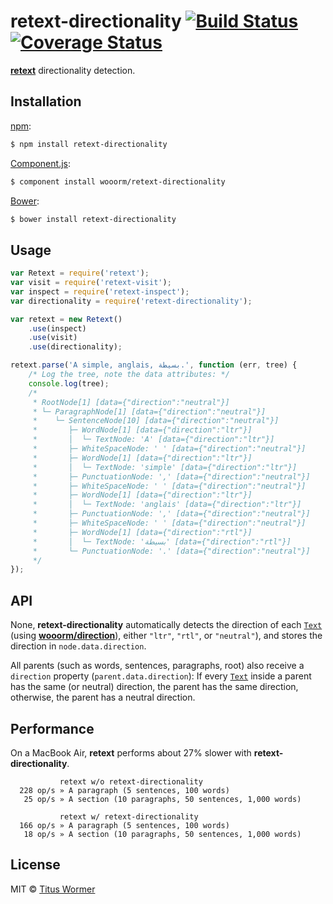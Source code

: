 # retext-directionality [![Build Status](https://img.shields.io/travis/wooorm/retext-directionality.svg?style=flat)](https://travis-ci.org/wooorm/retext-directionality) [![Coverage Status](https://img.shields.io/coveralls/wooorm/retext-directionality.svg?style=flat)](https://coveralls.io/r/wooorm/retext-directionality?branch=master)

[**retext**](https://github.com/wooorm/retext "Retext") directionality detection.

## Installation

[npm](https://docs.npmjs.com/cli/install):

```bash
$ npm install retext-directionality
```

[Component.js](https://github.com/componentjs/component):

```bash
$ component install wooorm/retext-directionality
```

[Bower](http://bower.io/#install-packages):

```bash
$ bower install retext-directionality
```

## Usage

```javascript
var Retext = require('retext');
var visit = require('retext-visit');
var inspect = require('retext-inspect');
var directionality = require('retext-directionality');

var retext = new Retext()
    .use(inspect)
    .use(visit)
    .use(directionality);

retext.parse('A simple, anglais, بسيطة.', function (err, tree) {
    /* Log the tree, note the data attributes: */
    console.log(tree);
    /*
     * RootNode[1] [data={"direction":"neutral"}]
     * └─ ParagraphNode[1] [data={"direction":"neutral"}]
     *    └─ SentenceNode[10] [data={"direction":"neutral"}]
     *       ├─ WordNode[1] [data={"direction":"ltr"}]
     *       │  └─ TextNode: 'A' [data={"direction":"ltr"}]
     *       ├─ WhiteSpaceNode: ' ' [data={"direction":"neutral"}]
     *       ├─ WordNode[1] [data={"direction":"ltr"}]
     *       │  └─ TextNode: 'simple' [data={"direction":"ltr"}]
     *       ├─ PunctuationNode: ',' [data={"direction":"neutral"}]
     *       ├─ WhiteSpaceNode: ' ' [data={"direction":"neutral"}]
     *       ├─ WordNode[1] [data={"direction":"ltr"}]
     *       │  └─ TextNode: 'anglais' [data={"direction":"ltr"}]
     *       ├─ PunctuationNode: ',' [data={"direction":"neutral"}]
     *       ├─ WhiteSpaceNode: ' ' [data={"direction":"neutral"}]
     *       ├─ WordNode[1] [data={"direction":"rtl"}]
     *       │  └─ TextNode: 'بسيطة' [data={"direction":"rtl"}]
     *       └─ PunctuationNode: '.' [data={"direction":"neutral"}]
     */
});
```

## API

None, **retext-directionality** automatically detects the direction of each [`Text`](https://github.com/wooorm/textom#textomtextvalue-nlcsttext) (using **[wooorm/direction](https://github.com/wooorm/direction)**), either `"ltr"`, `"rtl"`, or `"neutral"`), and stores the direction in `node.data.direction`.

All parents (such as words, sentences, paragraphs, root) also receive a `direction` property (`parent.data.direction`): If every [`Text`](https://github.com/wooorm/textom#textomtextvalue-nlcsttext) inside a parent has the same (or neutral) direction, the parent has the same direction, otherwise, the parent has a neutral direction.

## Performance

On a MacBook Air, **retext** performs about 27% slower with **retext-directionality**.

```text
           retext w/o retext-directionality
  228 op/s » A paragraph (5 sentences, 100 words)
   25 op/s » A section (10 paragraphs, 50 sentences, 1,000 words)

           retext w/ retext-directionality
  166 op/s » A paragraph (5 sentences, 100 words)
   18 op/s » A section (10 paragraphs, 50 sentences, 1,000 words)
```

## License

MIT © [Titus Wormer](http://wooorm.com)
